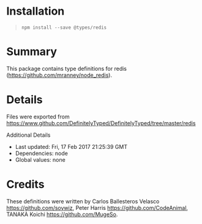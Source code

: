 # Installation
> `npm install --save @types/redis`

# Summary
This package contains type definitions for redis (https://github.com/mranney/node_redis).

# Details
Files were exported from https://www.github.com/DefinitelyTyped/DefinitelyTyped/tree/master/redis

Additional Details
 * Last updated: Fri, 17 Feb 2017 21:25:39 GMT
 * Dependencies: node
 * Global values: none

# Credits
These definitions were written by Carlos Ballesteros Velasco <https://github.com/soywiz>, Peter Harris <https://github.com/CodeAnimal>, TANAKA Koichi <https://github.com/MugeSo>.
